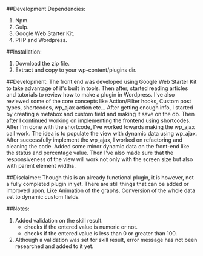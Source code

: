 ##Development Dependencies:
1. Npm.
2. Gulp.
3. Google Web Starter Kit.
4. PHP and Wordpress.

##Installation:
1. Download the zip file.
2. Extract and copy to your wp-content/plugins dir.

##Development: 
The front end was developed using Google Web Starter Kit to take advantage of it's built in tools. Then after, started reading articles and tutorials to review how to make a plugin in Wordpress. I've also reviewed some of the core concepts like Action/Filter hooks, Custom post types, shortcodes, wp_ajax action etc... After getting enough info, I started by creating a metabox and custom field and making it save on the db. Then after I continued working on implementing the frontend using shortcodes. After I'm done with the shortcode, I've worked towards making the wp_ajax call work. The idea is to populate the view with dynamic data using wp_ajax. After successfully implement the wp_ajax, I worked on refactoring and cleaning the code. Added some minor dynamic data on the front-end like the status and percentage value. Then I've also made sure that the responsiveness of the view will work not only with the screen size but also with parent element widths.

##Disclaimer:
Though this is an already functional plugin, it is however, not a fully completed plugin in yet. There are still things that can be added or improved upon. Like Animation of the graphs, Conversion of the whole data set to dynamic custom fields.

##Notes:
1. Added validation on the skill result.
	- checks if the entered value is numeric or not.
	- checks if the entered value is less than 0 or greater than 100.
2. Although a validation was set for skill result, error message has not been researched and added to it yet.
